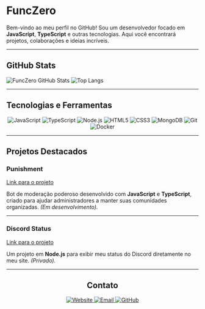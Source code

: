 # FuncZero

Bem-vindo ao meu perfil no GitHub! Sou um desenvolvedor focado em **JavaScript**, **TypeScript** e outras tecnologias. Aqui você encontrará projetos, colaborações e ideias incríveis.

---

## GitHub Stats
![FuncZero GitHub Stats](https://github-readme-stats.vercel.app/api?username=funczero&show_icons=true&theme=dark&hide_border=true&count_private=true)
![Top Langs](https://github-readme-stats.vercel.app/api/top-langs/?username=funczero&layout=compact&theme=dark&hide_border=true)

---

## Tecnologias e Ferramentas

<p align="center">
  <img src="https://img.shields.io/badge/JavaScript-F7DF1E?logo=javascript&logoColor=black&style=for-the-badge" alt="JavaScript">
  <img src="https://img.shields.io/badge/TypeScript-3178C6?logo=typescript&logoColor=white&style=for-the-badge" alt="TypeScript">
  <img src="https://img.shields.io/badge/Node.js-339933?logo=node.js&logoColor=white&style=for-the-badge" alt="Node.js">
  <img src="https://img.shields.io/badge/HTML5-E34F26?logo=html5&logoColor=white&style=for-the-badge" alt="HTML5">
  <img src="https://img.shields.io/badge/CSS3-1572B6?logo=css3&logoColor=white&style=for-the-badge" alt="CSS3">
  <img src="https://img.shields.io/badge/MongoDB-47A248?logo=mongodb&logoColor=white&style=for-the-badge" alt="MongoDB">
  <img src="https://img.shields.io/badge/Git-F05032?logo=git&logoColor=white&style=for-the-badge" alt="Git">
  <img src="https://img.shields.io/badge/Docker-2496ED?logo=docker&logoColor=white&style=for-the-badge" alt="Docker">
</p>

---

## Projetos Destacados

### **Punishment**
[Link para o projeto](https://discord.com/oauth2/authorize?client_id=1155843839932764253&permissions=8&integration_type=0&scope=bot+applications.commands)

Bot de moderação poderoso desenvolvido com **JavaScript** e **TypeScript**, criado para ajudar administradores a manter suas comunidades organizadas. *(Em desenvolvimento).*

---

### **Discord Status**
[Link para o projeto](https://github.com/funczero/discord-status)

Um projeto em **Node.js** para exibir meu status do Discord diretamente no meu site. *(Privado).*

---

<h2 align="center">Contato</h2>

<p align="center">
  <a href="https://funczero.xyz">
    <img src="https://img.shields.io/badge/Website-4285F4?logo=google-chrome&logoColor=white&style=for-the-badge" alt="Website">
  </a>
  <a href="mailto:contato@funczero.xyz">
    <img src="https://img.shields.io/badge/Email-EA4335?logo=gmail&logoColor=white&style=for-the-badge" alt="Email">
  </a>
  <a href="https://github.com/funczero">
    <img src="https://img.shields.io/badge/GitHub-181717?logo=github&logoColor=white&style=for-the-badge" alt="GitHub">
  </a>
</p>
